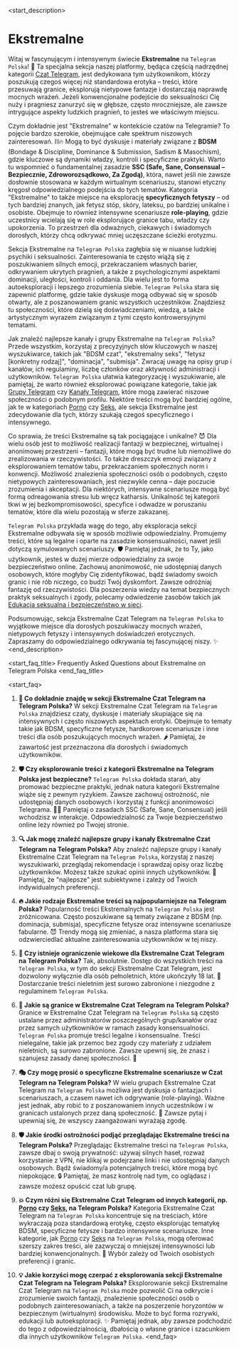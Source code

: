 <start_description>
# Ekstremalne

Witaj w fascynującym i intensywnym świecie **Ekstremalne** na `Telegram Polska`! 🚀 Ta specjalna sekcja naszej platformy, będąca częścią nadrzędnej kategorii [Czat Telegram](/czat/), jest dedykowana tym użytkownikom, którzy poszukują czegoś więcej niż standardowa erotyka – treści, które przesuwają granice, eksplorują nietypowe fantazje i dostarczają naprawdę mocnych wrażeń. Jeżeli konwencjonalne podejście do seksualności Cię nuży i pragniesz zanurzyć się w głębsze, często mroczniejsze, ale zawsze intrygujące aspekty ludzkich pragnień, to jesteś we właściwym miejscu.

Czym dokładnie jest "Ekstremalne" w kontekście czatów na Telegramie? To pojęcie bardzo szerokie, obejmujące całe spektrum niszowych zainteresowań. ⛓️🔥 Mogą to być dyskusje i materiały związane z **BDSM** (Bondage & Discipline, Dominance & Submission, Sadism & Masochism), gdzie kluczowe są dynamiki władzy, kontroli i specyficzne praktyki. Warto tu wspomnieć o fundamentalnej zasadzie **SSC (Safe, Sane, Consensual – Bezpiecznie, Zdroworozsądkowo, Za Zgodą)**, która, nawet jeśli nie zawsze dosłownie stosowana w każdym wirtualnym scenariuszu, stanowi etyczny kręgosł odpowiedzialnego podejścia do tych tematów. Kategoria "Ekstremalne" to także miejsce na eksplorację **specyficznych fetyszy** – od tych bardziej znanych, jak fetysz stóp, skóry, lateksu, po bardziej unikalne i osobiste. Obejmuje to również intensywne scenariusze **role-playing**, gdzie uczestnicy wcielają się w role eksplorujące granice tabu, władzy czy upokorzenia. To przestrzeń dla odważnych, ciekawych i świadomych dorosłych, którzy chcą odkrywać mniej uczęszczane ścieżki erotyzmu.

Sekcja Ekstremalne na `Telegram Polska` zagłębia się w niuanse ludzkiej psychiki i seksualności. Zainteresowania te często wiążą się z poszukiwaniem silnych emocji, przekraczaniem własnych barier, odkrywaniem ukrytych pragnień, a także z psychologicznymi aspektami dominacji, uległości, kontroli i oddania. Dla wielu jest to forma autoeksploracji i lepszego zrozumienia siebie. `Telegram Polska` stara się zapewnić platformę, gdzie takie dyskusje mogą odbywać się w sposób otwarty, ale z poszanowaniem granic wszystkich uczestników. Znajdziesz tu społeczności, które dzielą się doświadczeniami, wiedzą, a także artystycznym wyrazem związanym z tymi często kontrowersyjnymi tematami.

Jak znaleźć najlepsze kanały i grupy Ekstremalne na `Telegram Polska`? Przede wszystkim, korzystaj z precyzyjnych słów kluczowych w naszej wyszukiwarce, takich jak "BDSM czat", "ekstremalny seks", "fetysz [konkretny rodzaj]", "dominacja", "submisja". Zwracaj uwagę na opisy grup i kanałów, ich regulaminy, liczbę członków oraz aktywność administracji i użytkowników. `Telegram Polska` ułatwia kategoryzację i wyszukiwanie, ale pamiętaj, że warto również eksplorować powiązane kategorie, takie jak [Grupy Telegram](/grupy/) czy [Kanały Telegram](/kanaly/), które mogą zawierać niszowe społeczności o podobnym profilu. Niektóre treści mogą być bardziej ogólne, jak te w kategoriach [Porno](/czat/porno/) czy [Seks](/czat/seks/), ale sekcja Ekstremalne jest zdecydowanie dla tych, którzy szukają czegoś specyficznego i intensywnego.

Co sprawia, że treści Ekstremalne są tak pociągające i unikalne? 😈 Dla wielu osób jest to możliwość realizacji fantazji w bezpiecznej, wirtualnej i anonimowej przestrzeni – fantazji, które mogą być trudne lub niemożliwe do zrealizowania w rzeczywistości. To także dreszczyk emocji związany z eksplorowaniem tematów tabu, przekraczaniem społecznych norm i konwencji. Możliwość znalezienia społeczności osób o podobnych, często nietypowych zainteresowaniach, jest niezwykle cenna – daje poczucie zrozumienia i akceptacji. Dla niektórych, intensywne scenariusze mogą być formą odreagowania stresu lub wręcz katharsis. Unikalność tej kategorii tkwi w jej bezkompromisowości, specyfice i odwadze w poruszaniu tematów, które dla wielu pozostają w sferze zakazanej.

`Telegram Polska` przykłada wagę do tego, aby eksploracja sekcji Ekstremalne odbywała się w sposób możliwie odpowiedzialny. Promujemy treści, które są legalne i oparte na zasadzie konsensualności, nawet jeśli dotyczą symulowanych scenariuszy. 🛡️ Pamiętaj jednak, że to Ty, jako użytkownik, jesteś w dużej mierze odpowiedzialny za swoje bezpieczeństwo online. Zachowuj anonimowość, nie udostępniaj danych osobowych, które mogłyby Cię zidentyfikować, bądź świadomy swoich granic i nie rób niczego, co budzi Twój dyskomfort. Zawsze odróżniaj fantazję od rzeczywistości. Dla poszerzenia wiedzy na temat bezpiecznych praktyk seksualnych i zgody, polecamy odwiedzenie zasobów takich jak [Edukacja seksualna i bezpieczeństwo w sieci](https://www.sexed.pl).

Podsumowując, sekcja Ekstremalne Czat Telegram na `Telegram Polska` to wyjątkowe miejsce dla dorosłych poszukiwaczy mocnych wrażeń, nietypowych fetyszy i intensywnych doświadczeń erotycznych. Zapraszamy do odpowiedzialnego odkrywania tej fascynującej niszy. ✨
<end_description>

<start_faq_title>
Frequently Asked Questions about Ekstremalne on Telegram Polska
<end_faq_title>

<start_faq>
1. **🤔 Co dokładnie znajdę w sekcji Ekstremalne Czat Telegram na Telegram Polska?**
W sekcji Ekstremalne Czat Telegram na `Telegram Polska` znajdziesz czaty, dyskusje i materiały skupiające się na intensywnych i często niszowych aspektach erotyki. Obejmuje to tematy takie jak BDSM, specyficzne fetysze, hardkorowe scenariusze i inne treści dla osób poszukujących mocnych wrażeń. 🌶️ Pamiętaj, że zawartość jest przeznaczona dla dorosłych i świadomych użytkowników.

2. **🛡️ Czy eksplorowanie treści z kategorii Ekstremalne na Telegram Polska jest bezpieczne?**
`Telegram Polska` dokłada starań, aby promować bezpieczne praktyki, jednak natura kategorii Ekstremalne wiąże się z pewnym ryzykiem. Zawsze zachowuj ostrożność, nie udostępniaj danych osobowych i korzystaj z funkcji anonimowości Telegrama. 🕵️‍♀️ Pamiętaj o zasadach SSC (Safe, Sane, Consensual) jeśli wchodzisz w interakcje. Odpowiedzialność za Twoje bezpieczeństwo online leży również po Twojej stronie.

3. **🔍 Jak mogę znaleźć najlepsze grupy i kanały Ekstremalne Czat Telegram na Telegram Polska?**
Aby znaleźć najlepsze grupy i kanały Ekstremalne Czat Telegram na `Telegram Polska`, korzystaj z naszej wyszukiwarki, przeglądaj rekomendacje i sprawdzaj opisy oraz liczbę użytkowników. Możesz także szukać opinii innych użytkowników. 🚀 Pamiętaj, że "najlepsze" jest subiektywne i zależy od Twoich indywidualnych preferencji.

4. **🔥 Jakie rodzaje Ekstremalne treści są najpopularniejsze na Telegram Polska?**
Popularność treści Ekstremalnych na `Telegram Polska` jest zróżnicowana. Często poszukiwane są tematy związane z BDSM (np. dominacja, submisja), specyficzne fetysze oraz intensywne scenariusze fabularne. 😈 Trendy mogą się zmieniać, a nasza platforma stara się odzwierciedlać aktualne zainteresowania użytkowników w tej niszy.

5. **🔞 Czy istnieje ograniczenie wiekowe dla Ekstremalne Czat Telegram na Telegram Polska?**
Tak, absolutnie. Dostęp do wszystkich treści na `Telegram Polska`, w tym do sekcji Ekstremalne Czat Telegram, jest dozwolony wyłącznie dla osób pełnoletnich, które ukończyły 18 lat. 🔞 Dostarczanie treści nieletnim jest surowo zabronione i niezgodne z regulaminem `Telegram Polska`.

6. **🚦 Jakie są granice w Ekstremalne Czat Telegram na Telegram Polska?**
Granice w Ekstremalne Czat Telegram na `Telegram Polska` są często ustalane przez administratorów poszczególnych grup/kanałów oraz przez samych użytkowników w ramach zasady konsensualności. `Telegram Polska` promuje treści legalne i konsensualne. Treści nielegalne, takie jak przemoc bez zgody czy materiały z udziałem nieletnich, są surowo zabronione. Zawsze upewnij się, że znasz i szanujesz zasady danej społeczności. 🧐

7. **🎭 Czy mogę prosić o specyficzne Ekstremalne scenariusze w Czat Telegram na Telegram Polska?**
W wielu grupach Ekstremalne Czat Telegram na `Telegram Polska` możliwa jest dyskusja o fantazjach i scenariuszach, a czasem nawet ich odgrywanie (role-playing). Ważne jest jednak, aby robić to z poszanowaniem innych uczestników i w granicach ustalonych przez daną społeczność. 💬 Zawsze pytaj i upewniaj się, że wszyscy zaangażowani wyrażają zgodę.

8. **🛡️ Jakie środki ostrożności podjąć przeglądając Ekstremalne treści na Telegram Polska?**
Przeglądając Ekstremalne treści na `Telegram Polska`, zawsze dbaj o swoją prywatność: używaj silnych haseł, rozważ korzystanie z VPN, nie klikaj w podejrzane linki i nie udostępniaj danych osobowych. Bądź świadomy/a potencjalnych treści, które mogą być niepokojące. 🔒 Pamiętaj, że masz kontrolę nad tym, co oglądasz i zawsze możesz opuścić czat lub grupę.

9. **💥 Czym różni się Ekstremalne Czat Telegram od innych kategorii, np. [Porno](/czat/porno/) czy [Seks](/czat/seks/), na Telegram Polska?**
Kategoria Ekstremalne Czat Telegram na `Telegram Polska` koncentruje się na treściach, które wykraczają poza standardową erotykę, często eksplorując tematykę BDSM, specyficzne fetysze i bardzo intensywne scenariusze. Inne kategorie, jak [Porno](/czat/porno/) czy [Seks](/czat/seks/) na `Telegram Polska`, mogą oferować szerszy zakres treści, ale zazwyczaj o mniejszej intensywności lub bardziej konwencjonalnych. 🔄 Wybór zależy od Twoich osobistych preferencji i granic.

10. **💡 Jakie korzyści mogę czerpać z eksplorowania sekcji Ekstremalne Czat Telegram na Telegram Polska?**
Eksplorowanie sekcji Ekstremalne Czat Telegram na `Telegram Polska` może pozwolić Ci na odkrycie i zrozumienie swoich fantazji, znalezienie społeczności osób o podobnych zainteresowaniach, a także na poszerzenie horyzontów w bezpiecznym (wirtualnym) środowisku. Może to być forma rozrywki, edukacji lub autoeksploracji. ✨ Pamiętaj jednak, aby zawsze podchodzić do tego z odpowiedzialnością, dbałością o własne granice i szacunkiem dla innych użytkowników `Telegram Polska`.
<end_faq>